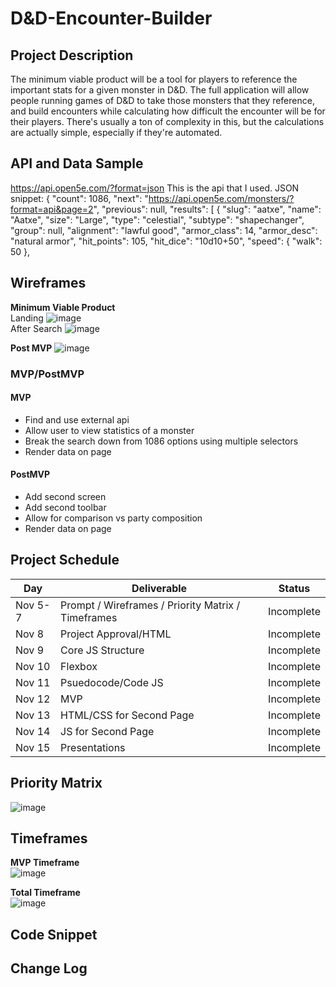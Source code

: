 # D&D-Encounter-Builder


## Project Description

The minimum viable product will be a tool for players to reference the important stats for a given monster in D&D.
The full application will allow people running games of D&D to take those monsters that they reference, and build encounters while calculating how difficult the encounter will be for their players. There's usually a ton of complexity in this, but the calculations are actually simple, especially if they're automated. 

## API and Data Sample
https://api.open5e.com/?format=json This is the api that I used.
JSON snippet:
	{
   	 "count": 1086,
   	 "next": "https://api.open5e.com/monsters/?format=api&page=2",
   	 "previous": null,
    	"results": [
     	   {
       	    	"slug": "aatxe",
      	    	"name": "Aatxe",
            	"size": "Large",
            	"type": "celestial",
            	"subtype": "shapechanger",
            	"group": null,
            	"alignment": "lawful good",
            	"armor_class": 14,
            	"armor_desc": "natural armor",
            	"hit_points": 105,
            	"hit_dice": "10d10+50",
            	"speed": {
                	"walk": 50
            	},

## Wireframes

**Minimum Viable Product**<br>
Landing
![image](https://user-images.githubusercontent.com/9029262/140623362-a8dfb6a6-3208-441b-b2e8-46f8f9df14c2.png)<br>
After Search
![image](https://user-images.githubusercontent.com/9029262/140623424-d88a44ed-f09d-43d3-9f7c-e1ad47620662.png)

**Post MVP**
![image](https://user-images.githubusercontent.com/9029262/140623442-7b97cfe1-5425-4818-8010-1551fb4529df.png)



### MVP/PostMVP


#### MVP 

- Find and use external api 
- Allow user to view statistics of a monster
- Break the search down from 1086 options using multiple selectors
- Render data on page 

#### PostMVP  

- Add second screen
- Add second toolbar
- Allow for comparison vs party composition
- Render data on page 

## Project Schedule 

|  Day | Deliverable | Status
|---|---| ---|
|Nov 5-7| Prompt / Wireframes / Priority Matrix / Timeframes | Incomplete
|Nov 8| Project Approval/HTML | Incomplete
|Nov 9|Core JS Structure | Incomplete
|Nov 10| Flexbox | Incomplete
|Nov 11| Psuedocode/Code JS  | Incomplete
|Nov 12| MVP | Incomplete
|Nov 13| HTML/CSS for Second Page | Incomplete
|Nov 14| JS for Second Page | Incomplete
|Nov 15| Presentations | Incomplete

## Priority Matrix

![image](https://user-images.githubusercontent.com/9029262/140754199-4cbcf5e1-6c1d-4d23-bfac-a4a513e0f3da.png)<br>

## Timeframes

**MVP Timeframe**<br>
![image](https://user-images.githubusercontent.com/9029262/140752275-32bddabc-8183-4b09-8772-37a5510c5a06.png)
<br>

**Total Timeframe**<br>
![image](https://user-images.githubusercontent.com/9029262/140752453-ede1ee42-3415-461b-91cd-bdceee99b072.png)
<br>



## Code Snippet

 


## Change Log
